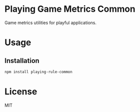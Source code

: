 Playing Game Metrics Common
===========================

Game metrics utilities for playful applications.

# Usage

## Installation

```bash
npm install playing-rule-common
```

# License

MIT